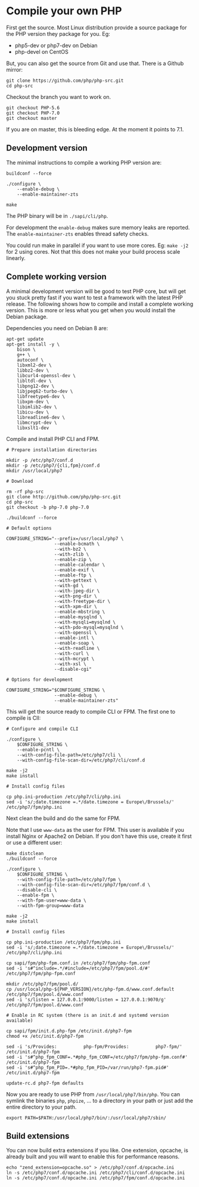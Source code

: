 # Compile your own PHP

First get the source. Most Linux distribution provide a source package
for the PHP version they package for you. Eg:

  - php5-dev or php7-dev on Debian
  - php-devel on CentOS

But, you can also get the source from Git and use that. There is a Github mirror:

```
git clone https://github.com/php/php-src.git
cd php-src
```

Checkout the branch you want to work on.

```
git checkout PHP-5.6
git checkout PHP-7.0
git checkout master
```

If you are on master, this is bleeding edge. At the moment it points to 7.1.

## Development version

The minimal instructions to compile a working PHP version are:

```
buildconf --force

./configure \
    --enable-debug \
    --enable-maintainer-zts

make
```

The PHP binary will be in ```./sapi/cli/php```.

For development the ```enable-debug``` makes sure memory leaks are reported.
The ```enable-maintainer-zts``` enables thread safety checks.

You could run make in parallel if you want to use more cores. Eg: ```make -j2```
for 2 using cores. Not that this does not make your build process scale linearly.

## Complete working version

A minimal development version will be good to test PHP core, but will get you stuck
pretty fast if you want to test a framework with the latest PHP release. The
following shows how to compile and install a complete working version. This is
more or less what you get when you would install the Debian package.

Dependencies you need on Debian 8 are:

```
apt-get update
apt-get install -y \
    bison \
    g++ \
    autoconf \
    libxml2-dev \
    libbz2-dev \
    libcurl4-openssl-dev \
    libltdl-dev \
    libpng12-dev \
    libjpeg62-turbo-dev \
    libfreetype6-dev \
    libxpm-dev \
    libimlib2-dev \
    libicu-dev \
    libreadline6-dev \
    libmcrypt-dev \
    libxslt1-dev
```

Compile and install PHP CLI and FPM.

```
# Prepare installation directories

mkdir -p /etc/php7/conf.d
mkdir -p /etc/php7/{cli,fpm}/conf.d
mkdir /usr/local/php7

# Download

rm -rf php-src
git clone http://github.com/php/php-src.git
cd php-src
git checkout -b php-7.0 php-7.0

./buildconf --force

# Default options

CONFIGURE_STRING="--prefix=/usr/local/php7 \
                  --enable-bcmath \
                  --with-bz2 \
                  --with-zlib \
                  --enable-zip \
                  --enable-calendar \
                  --enable-exif \
                  --enable-ftp \
                  --with-gettext \
                  --with-gd \
                  --with-jpeg-dir \
                  --with-png-dir \
                  --with-freetype-dir \
                  --with-xpm-dir \
                  --enable-mbstring \
                  --enable-mysqlnd \
                  --with-mysqli=mysqlnd \
                  --with-pdo-mysql=mysqlnd \
                  --with-openssl \
                  --enable-intl \
                  --enable-soap \
                  --with-readline \
                  --with-curl \
                  --with-mcrypt \
                  --with-xsl \
                  --disable-cgi"

# Options for development

CONFIGURE_STRING="$CONFIGURE_STRING \
                  --enable-debug \
                  --enable-maintainer-zts"
```

This will get the source ready to compile CLI or FPM. The first one to compile
is ClI:

```
# Configure and compile CLI

./configure \
    $CONFIGURE_STRING \
    --enable-pcntl \
    --with-config-file-path=/etc/php7/cli \
    --with-config-file-scan-dir=/etc/php7/cli/conf.d

make -j2
make install

# Install config files

cp php.ini-production /etc/php7/cli/php.ini
sed -i 's/;date.timezone =.*/date.timezone = Europe\/Brussels/' /etc/php7/fpm/php.ini
```

Next clean the build and do the same for FPM.

Note that I use ```www-data``` as the user for FPM. This user is available if
you install Nginx or Apache2 on Debian. If you don't have this use, create it
first or use a different user:

```
make distclean
./buildconf --force

./configure \
    $CONFIGURE_STRING \
    --with-config-file-path=/etc/php7/fpm \
    --with-config-file-scan-dir=/etc/php7/fpm/conf.d \
    --disable-cli \
    --enable-fpm \
    --with-fpm-user=www-data \
    --with-fpm-group=www-data

make -j2
make install

# Install config files

cp php.ini-production /etc/php7/fpm/php.ini
sed -i 's/;date.timezone =.*/date.timezone = Europe\/Brussels/' /etc/php7/cli/php.ini

cp sapi/fpm/php-fpm.conf.in /etc/php7/fpm/php-fpm.conf
sed -i 's#^include=.*/#include=/etc/php7/fpm/pool.d/#' /etc/php7/fpm/php-fpm.conf

mkdir /etc/php7/fpm/pool.d/
cp /usr/local/php-${PHP_VERSION}/etc/php-fpm.d/www.conf.default /etc/php7/fpm/pool.d/www.conf
sed -i 's/listen = 127.0.0.1:9000/listen = 127.0.0.1:9070/g' /etc/php7/fpm/pool.d/www.conf

# Enable in RC system (there is an init.d and systemd version available)

cp sapi/fpm/init.d.php-fpm /etc/init.d/php7-fpm
chmod +x /etc/init.d/php7-fpm

sed -i 's/Provides:          php-fpm/Provides:          php7-fpm/' /etc/init.d/php7-fpm
sed -i 's#^php_fpm_CONF=.*#php_fpm_CONF=/etc/php7/fpm/php-fpm.conf#' /etc/init.d/php7-fpm
sed -i 's#^php_fpm_PID=.*#php_fpm_PID=/var/run/php7-fpm.pid#' /etc/init.d/php7-fpm

update-rc.d php7-fpm defaults
```

Now you are ready to use PHP from ```/usr/local/php7/bin/php```. You can symlink
the binaries ```php```, ```phpize```, ... to a directory in your path or just
add the entire directory to your path.

```
export PATH=$PATH:/usr/local/php7/bin/:/usr/local/php7/sbin/
```

## Build extensions

You can now build extra extensions if you like. One extension, opcache, is already
built and you will want to enable this for performance reasons.

```
echo "zend_extension=opcache.so" > /etc/php7/conf.d/opcache.ini
ln -s /etc/php7/conf.d/opcache.ini /etc/php7/cli/conf.d/opcache.ini
ln -s /etc/php7/conf.d/opcache.ini /etc/php7/fpm/conf.d/opcache.ini
```
